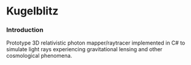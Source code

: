 # Kugelblitz

### Introduction
Prototype 3D relativistic photon mapper/raytracer
implemented in C# to simulate light rays experiencing
gravitational lensing and other cosmological phenomena.


